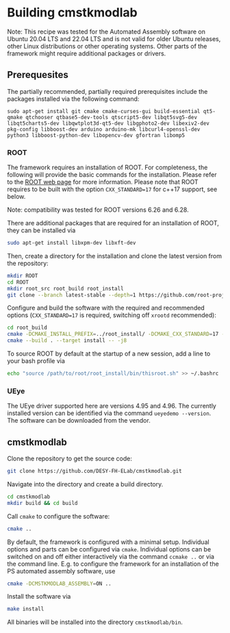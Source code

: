 # Building cmstkmodlab

Note: This recipe was tested for the Automated Assembly software on Ubuntu 20.04 LTS and 22.04 LTS and is not valid for older Ubuntu releases, other Linux distributions or other operating systems. Other parts of the framework might require additional packages or drivers.

## Prerequesites

The partially recommended, partially required prerequisites include the packages installed via the following command:

```
sudo apt-get install git cmake cmake-curses-gui build-essential qt5-qmake qtchooser qtbase5-dev-tools qtscript5-dev libqt5svg5-dev libqt5charts5-dev libqwtplot3d-qt5-dev libgphoto2-dev libexiv2-dev pkg-config libboost-dev arduino arduino-mk libcurl4-openssl-dev python3 libboost-python-dev libopencv-dev gfortran libomp5
```

### ROOT

The framework requires an installation of ROOT. For completeness, the following will provide the basic commands for the installation. Please refer to the [ROOT web page](https://root.cern/install/build_from_source/) for more information. Please note that ROOT requires to be built with the option `CXX_STANDARD=17` for c++17 support, see below.

Note: compatibility was tested for ROOT versions 6.26 and 6.28.

There are additional packages that are required for an installation of ROOT, they can be installed via

```bash
sudo apt-get install libxpm-dev libxft-dev
```

Then, create a directory for the installation and clone the latest version from the repository:

```bash
mkdir ROOT
cd ROOT
mkdir root_src root_build root_install
git clone --branch latest-stable --depth=1 https://github.com/root-project/root.git root_src
```

Configure and build the software with the required and recommended options (`CXX_STANDARD=17` is required, switching off `xrootd` recommended):
```bash
cd root_build
cmake -DCMAKE_INSTALL_PREFIX=../root_install/ -DCMAKE_CXX_STANDARD=17 -Dxrootd=OFF ../root_src/
cmake --build . --target install -- -j8
```

To source ROOT by default at the startup of a new session, add a line to your bash profile via

```bash
echo "source /path/to/root/root_install/bin/thisroot.sh" >> ~/.bashrc
```

### UEye

The UEye driver supported here are versions 4.95 and 4.96. The currently installed version can be identified via the command `ueyedemo --version`. The software can be downloaded from the vendor.


## cmstkmodlab

Clone the repository to get the source code:

```bash
git clone https://github.com/DESY-FH-ELab/cmstkmodlab.git
```

Navigate into the directory and create a build directory.

```bash
cd cmstkmodlab
mkdir build && cd build
```

Call `cmake` to configure the software:
```bash
cmake ..
```

By default, the framework is configured with a minimal setup. Individual options and parts can be configured via `cmake`. Individual options can be switched on and off either interactively via the command `ccmake ..` or via the command line. E.g. to configure the framework for an installation of the PS automated assembly software, use

```bash
cmake -DCMSTKMODLAB_ASSEMBLY=ON ..
```

Install the software via

```bash
make install
```

All binaries will be installed into the directory `cmstkmodlab/bin`.